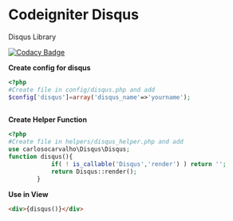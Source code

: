# Codeigniter Disqus

Disqus Library 

[![Codacy Badge](https://www.codacy.com/project/badge/9dc273e4a21d46e7a2895561da6cb994)](https://www.codacy.com/app/contato_2/disqus)

**Create config for disqus**

```php
<?php
#Create file in config/disqus.php and add 
$config['disqus']=array('disqus_name'=>'yourname');
     
```
**Create Helper Function**

```php
<?php 
#Create file in helpers/disqus_helper.php and add 
use carlosocarvalho\Disqus\Disqus;
function disqus(){
            if( ! is_callable('Disqus','render') ) return '';
            return Disqus::render();
        }
```     
**Use in View**
```html
<div>{disqus()}</div>
```
  
